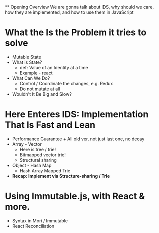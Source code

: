** Opening Overview
We are gonna talk about IDS, why should we care, how they are implemented, and how to use them in JavaScript

# What the Is the Problem it tries to solve
  - Mutable State
  - What is State?
    - def: Value of an Identity at a time
    - Example - react
  - What Can We Do?
    - Control / Coordinate the changes, e.g. Redux
    - Do not mutate at all
  - Wouldn't It Be Big and Slow?

# Here Enteres IDS: Implementation That Is Fast and Lean
  - Performance Guarantee + All old ver, not just last one, no decay
  - Array - Vector
    - Here is tree / trie!
    - Bitmapped vector trie!
    - Structural sharing
  - Object - Hash Map
    - Hash Array Mapped Trie
  - **Recap: Implement via Structure-sharing / Trie**

# Using Immutable.js, with React & more.
  - Syntax in Mori / Immutable
  - React Reconciliation
